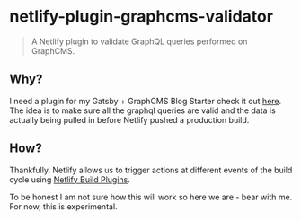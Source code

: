 # netlify-plugin-graphcms-validator

> A Netlify plugin to validate GraphQL queries performed on GraphCMS.

## Why?

I need a plugin for my Gatsby + GraphCMS Blog Starter check it out [here](https://github.com/hawyar/gatsby-graphcms-starter). The idea is to make sure all the graphql queries are valid and the data is actually being pulled in before Netlify pushed a production build.

## How?

Thankfully, Netlify allows us to trigger actions at different events of the build cycle using [Netlify Build Plugins](https://docs.netlify.com/configure-builds/build-plugins/).

To be honest I am not sure how this will work so here we are - bear with me. For now, this is experimental.
